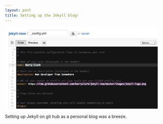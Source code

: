 ```yaml
---
layout: post
title: Setting up the Jekyll blog!
---
```


![_config.yml](/images/config.png)

Setting up Jekyll on git hub as a personal blog was a breeze.

